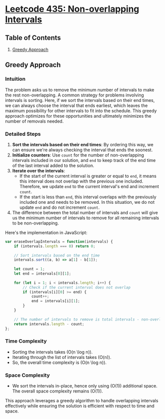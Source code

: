 # [Leetcode 435: Non-overlapping Intervals](https://leetcode.com/problems/non-overlapping-intervals/)

## Table of Contents
1. [Greedy Approach](#greedy-approach)

## Greedy Approach

### Intuition
The problem asks us to remove the minimum number of intervals to make the rest non-overlapping. A common strategy for problems involving intervals is sorting. Here, if we sort the intervals based on their end times, we can always choose the interval that ends earliest, which leaves the maximum possibility for other intervals to fit into the schedule. This greedy approach optimizes for these opportunities and ultimately minimizes the number of removals needed.

### Detailed Steps
1. **Sort the intervals based on their end times**: By ordering this way, we can ensure we're always checking the interval that ends the soonest.
2. **Initialize counters**: Use `count` for the number of non-overlapping intervals included in our solution, and `end` to keep track of the end time of the last interval added to the solution.
3. **Iterate over the intervals**:
   - If the start of the current interval is greater or equal to `end`, it means this interval does not overlap with the previous one included. Therefore, we update `end` to the current interval's end and increment `count`.
   - If the start is less than `end`, this interval overlaps with the previously included one and needs to be removed. In this situation, we do not update `end` and do not increment `count`.
4. The difference between the total number of intervals and `count` will give us the minimum number of intervals to remove for all remaining intervals to be non-overlapping.

Here's the implementation in JavaScript:

```javascript
var eraseOverlapIntervals = function(intervals) {
    if (intervals.length === 0) return 0;
    
    // Sort intervals based on the end time
    intervals.sort((a, b) => a[1] - b[1]);
    
    let count = 1;
    let end = intervals[0][1];
    
    for (let i = 1; i < intervals.length; i++) {
        // Check if the current interval does not overlap
        if (intervals[i][0] >= end) {
            count++;
            end = intervals[i][1];
        }
    }
    
    // The number of intervals to remove is total intervals - non-overlapping intervals count
    return intervals.length - count;
};
```

### Time Complexity
- Sorting the intervals takes \(O(n \log n)\).
- Iterating through the list of intervals takes \(O(n)\).
- So, the overall time complexity is \(O(n \log n)\).

### Space Complexity
- We sort the intervals in-place, hence only using \(O(1)\) additional space. The overall space complexity remains \(O(1)\).

This approach leverages a greedy algorithm to handle overlapping intervals effectively while ensuring the solution is efficient with respect to time and space.

